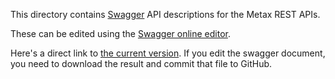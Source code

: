 This directory contains [Swagger](http://swagger.io) API descriptions for
the Metax REST APIs.

These can be edited using the [Swagger online editor](http://editor.swagger.io).

Here's a direct link to [the current version](http://editor.swagger.io/?url=https://raw.githubusercontent.com/CSCfi/metax-api/test/swagger/swagger.yaml).
If you edit the swagger document, you need to download the result and commit that file to GitHub.
